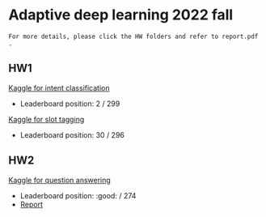 # Adaptive deep learning 2022 fall
`For more details, please click the HW folders and refer to report.pdf .`

## HW1
[Kaggle for intent classification](https://www.kaggle.com/competitions/intent-classification-ntu-adl-hw1-fall-2022/)
- Leaderboard position: 2 / 299

[Kaggle for slot tagging](https://www.kaggle.com/competitions/slot-tagging-ntu-adl-hw1-fall-2022)
- Leaderboard position: 30 / 296

## HW2

[Kaggle for question answering](https://www.kaggle.com/competitions/ntu-adl-hw2-fall-2022/)
- Leaderboard position: :good: / 274
- [Report](https://hackmd.io/XFez8tuvStmb4UA0KjkIaA)
